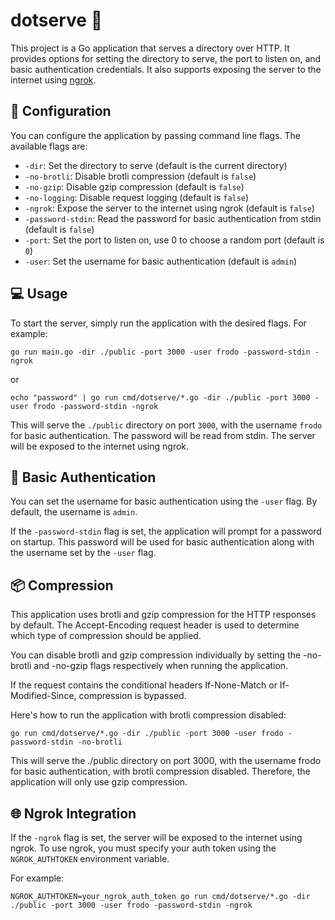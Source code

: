# dotserve :file_folder:

This project is a Go application that serves a directory over HTTP. It provides options for setting the directory to
serve, the port to listen on, and basic authentication credentials. It also supports exposing the server to the internet
using [ngrok](https://ngrok.com/).

## :wrench: Configuration

You can configure the application by passing command line flags. The available flags are:

- `-dir`: Set the directory to serve (default is the current directory)
- `-no-brotli`: Disable brotli compression (default is `false`)
- `-no-gzip`: Disable gzip compression (default is `false`)
- `-no-logging`: Disable request logging (default is `false`)
- `-ngrok`: Expose the server to the internet using ngrok (default is `false`)
- `-password-stdin`: Read the password for basic authentication from stdin (default is `false`)
- `-port`: Set the port to listen on, use 0 to choose a random port (default is `0`)
- `-user`: Set the username for basic authentication (default is `admin`)

## :computer: Usage

To start the server, simply run the application with the desired flags. For example:

```shell
go run main.go -dir ./public -port 3000 -user frodo -password-stdin -ngrok
```

or

```shell
echo "password" | go run cmd/dotserve/*.go -dir ./public -port 3000 -user frodo -password-stdin -ngrok
```

This will serve the `./public` directory on port `3000`, with the username `frodo` for basic authentication. The
password will be read from stdin. The server will be exposed to the internet using ngrok.

## :closed_lock_with_key: Basic Authentication

You can set the username for basic authentication using the `-user` flag. By default, the username is `admin`.

If the `-password-stdin` flag is set, the application will prompt for a password on startup. This password will be used
for basic authentication along with the username set by the `-user` flag.

## :package: Compression

This application uses brotli and gzip compression for the HTTP responses by default.
The Accept-Encoding request header is used to determine which type of compression should be applied.

You can disable brotli and gzip compression individually by setting the -no-brotli and -no-gzip flags respectively when running the application.

If the request contains the conditional headers If-None-Match or If-Modified-Since, compression is bypassed.

Here's how to run the application with brotli compression disabled:

```shell
go run cmd/dotserve/*.go -dir ./public -port 3000 -user frodo -password-stdin -no-brotli
````

This will serve the ./public directory on port 3000, with the username frodo for basic authentication, with brotli compression disabled.
Therefore, the application will only use gzip compression.

## :globe_with_meridians: Ngrok Integration

If the `-ngrok` flag is set, the server will be exposed to the internet using ngrok. To use ngrok, you must specify your
auth token using the `NGROK_AUTHTOKEN` environment variable.

For example:

```shell
NGROK_AUTHTOKEN=your_ngrok_auth_token go run cmd/dotserve/*.go -dir ./public -port 3000 -user frodo -password-stdin -ngrok
```
